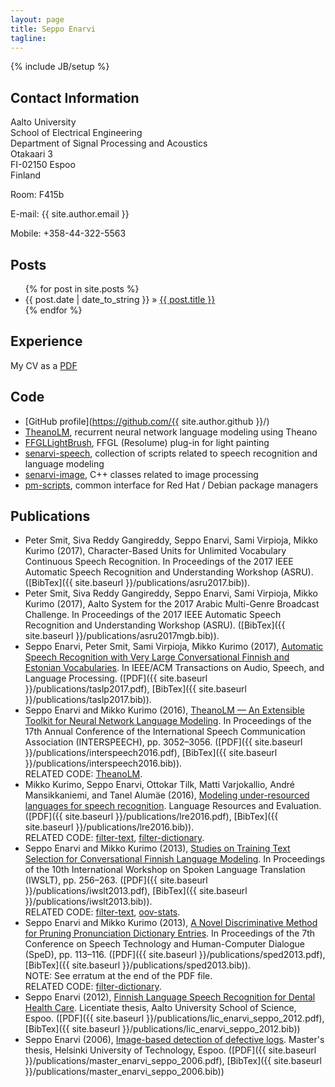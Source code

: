 ```yaml
---
layout: page
title: Seppo Enarvi
tagline:
---
```

{% include JB/setup %}

## Contact Information

Aalto University  
School of Electrical Engineering  
Department of Signal Processing and Acoustics  
Otakaari 3  
FI-02150 Espoo  
Finland

Room: F415b

E-mail: {{ site.author.email }}

Mobile: +358-44-322-5563

## Posts

<ul class="posts">
  {% for post in site.posts %}
    <li><span>{{ post.date | date_to_string }}</span> &raquo; <a href="{{ BASE_PATH }}{{ post.url }}">{{ post.title }}</a></li>
  {% endfor %}
</ul>

## Experience

My CV as a <a href="cv.pdf">PDF</a>

## Code

* [GitHub profile](https://github.com/{{ site.author.github }}/)
* [TheanoLM](https://github.com/senarvi/theanolm), recurrent neural network language modeling using Theano
* [FFGLLightBrush](https://github.com/senarvi/senarvi-freeframe/tree/master/FFGLLightBrush), FFGL (Resolume) plug-in for light painting
* [senarvi-speech](https://github.com/senarvi/senarvi-speech), collection of scripts related to speech recognition and language modeling
* [senarvi-image](https://github.com/senarvi/senarvi-image), C++ classes related to image processing
* [pm-scripts](https://github.com/senarvi/senarvi-unix/tree/master/pm-scripts), common interface for Red Hat / Debian package managers

## Publications

* Peter Smit, Siva Reddy Gangireddy, Seppo Enarvi, Sami Virpioja, Mikko Kurimo (2017),
  Character-Based Units for Unlimited Vocabulary Continuous Speech Recognition.
  In Proceedings of the 2017 IEEE Automatic Speech Recognition and Understanding Workshop (ASRU).
  ([BibTex]({{ site.baseurl }}/publications/asru2017.bib)).
* Peter Smit, Siva Reddy Gangireddy, Seppo Enarvi, Sami Virpioja, Mikko Kurimo (2017),
  Aalto System for the 2017 Arabic Multi-Genre Broadcast Challenge.
  In Proceedings of the 2017 IEEE Automatic Speech Recognition and Understanding Workshop (ASRU).
  ([BibTex]({{ site.baseurl }}/publications/asru2017mgb.bib)).
* Seppo Enarvi, Peter Smit, Sami Virpioja, Mikko Kurimo (2017),
  [Automatic Speech Recognition with Very Large Conversational Finnish and Estonian Vocabularies](http://dx.doi.org/10.1109/TASLP.2017.2743344).
  In IEEE/ACM Transactions on Audio, Speech, and Language Processing.
  ([PDF]({{ site.baseurl }}/publications/taslp2017.pdf),
  [BibTex]({{ site.baseurl }}/publications/taslp2017.bib)).
* Seppo Enarvi and Mikko Kurimo (2016),
  [TheanoLM — An Extensible Toolkit for Neural Network Language Modeling](http://www.isca-speech.org/archive/Interspeech_2016/abstracts/0618.html).
  In Proceedings of the 17th Annual Conference of the International Speech Communication Association (INTERSPEECH), pp. 3052–3056.
  ([PDF]({{ site.baseurl }}/publications/interspeech2016.pdf),
  [BibTex]({{ site.baseurl }}/publications/interspeech2016.bib)).  
  RELATED CODE: [TheanoLM](https://github.com/senarvi/theanolm).
* Mikko Kurimo, Seppo Enarvi, Ottokar Tilk, Matti Varjokallio, André
  Mansikkaniemi, and Tanel Alumäe (2016),
  [Modeling under-resourced languages for speech recognition](http://dx.doi.org/10.1007/s10579-016-9336-9).
  Language Resources and Evaluation.
  ([PDF]({{ site.baseurl }}/publications/lre2016.pdf),
  [BibTex]({{ site.baseurl }}/publications/lre2016.bib)).  
  RELATED CODE: [filter-text](https://github.com/senarvi/senarvi-speech/tree/master/filter-text),
  [filter-dictionary](https://github.com/senarvi/senarvi-speech/tree/master/filter-dictionary).
* Seppo Enarvi and Mikko Kurimo (2013),
  [Studies on Training Text Selection for Conversational Finnish Language Modeling](http://workshop2013.iwslt.org/downloads/Studies_on_Training_Text_Selection_for_Conversational_Finnish_Language_Modeling.pdf).
  In Proceedings of the 10th International Workshop on Spoken Language Translation (IWSLT), pp. 256–263.
  ([PDF]({{ site.baseurl }}/publications/iwslt2013.pdf),
  [BibTex]({{ site.baseurl }}/publications/iwslt2013.bib)).  
  RELATED CODE: [filter-text](https://github.com/senarvi/senarvi-speech/tree/master/filter-text),
  [oov-stats](https://github.com/senarvi/senarvi-speech/tree/master/oov-stats).
* Seppo Enarvi and Mikko Kurimo (2013),
  [A Novel Discriminative Method for Pruning Pronunciation Dictionary Entries](http://dx.doi.org/10.1109/SpeD.2013.6682659).
  In Proceedings of the 7th Conference on Speech Technology and Human-Computer Dialogue (SpeD), pp. 113–116.
  ([PDF]({{ site.baseurl }}/publications/sped2013.pdf),
  [BibTex]({{ site.baseurl }}/publications/sped2013.bib)).  
  NOTE: See erratum at the end of the PDF file.  
  RELATED CODE: [filter-dictionary](https://github.com/senarvi/senarvi-speech/tree/master/filter-dictionary).
* Seppo Enarvi (2012),
  [Finnish Language Speech Recognition for Dental Health Care](http://urn.fi/URN:NBN:fi:aalto-201210203324).
  Licentiate thesis, Aalto University School of Science, Espoo.
  ([PDF]({{ site.baseurl }}/publications/lic_enarvi_seppo_2012.pdf),
  [BibTex]({{ site.baseurl }}/publications/lic_enarvi_seppo_2012.bib))
* Seppo Enarvi (2006),
  [Image-based detection of defective logs](http://urn.fi/URN:NBN:fi:aalto-201304271936).
  Master's thesis, Helsinki University of Technology, Espoo.
  ([PDF]({{ site.baseurl }}/publications/master_enarvi_seppo_2006.pdf),
  [BibTex]({{ site.baseurl }}/publications/master_enarvi_seppo_2006.bib))
